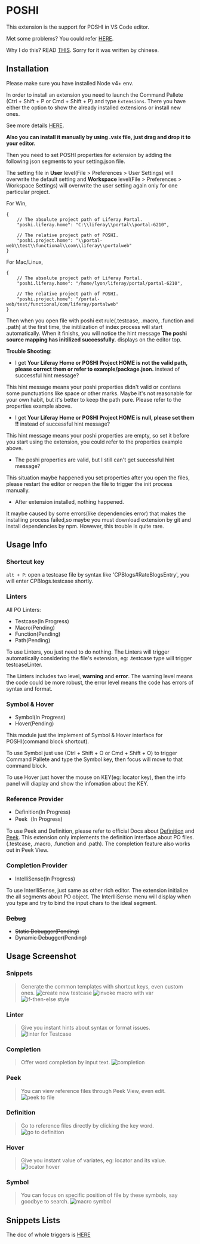 # POSHI

This extension is the support for POSHI in VS Code editor. 

Met some problems? You could refer [HERE](https://github.com/haoliangwu/vscode-poshi/wiki/Snippets-List-Doc).

Why I do this? READ [THIS](./INSPIRATION.md). Sorry for it was written by chinese.

## Installation
Please make sure you have installed Node v4+ env.

In order to install an extension you need to launch the Command Pallete (Ctrl + Shift + P or Cmd + Shift + P) and type `Extensions`. There you have either the option to show the already installed extensions or install new ones.

See more details [HERE](https://marketplace.visualstudio.com/items?itemName=lyon.POSHI).

**Also you can install it manually by using .vsix file, just drag and drop it to your editor.**

Then you need to set POSHI properties for extension by adding the following json segments to your setting.json file. 

The setting file in **User** level(File > Preferences > User Settings) will overwrite the default setting and **Workspace** level(File > Preferences > Workspace Settings) will overwrite the user setting again only for one particular project.

For Win, 
```
{
    // The absolute project path of Liferay Portal.
    "poshi.liferay.home": "C:\\liferay\\portal\\portal-6210",

    // The relative project path of POSHI.
	"poshi.project.home": "\\portal-web\\test\\functional\\com\\liferay\\portalweb"
}
```
For Mac/Linux,
```
{
	// The absolute project path of Liferay Portal.
	"poshi.liferay.home": "/home/lyon/liferay/portal/portal-6210",

	// The relative project path of POSHI.
	"poshi.project.home": "/portal-web/test/functional/com/liferay/portalweb"
}
```

Then when you open file with poshi ext rule(.testcase, .macro, .function and .path) at the first time, the initilization of index process will start automatically. When it finishs, you will notice the hint message **The poshi source mapping has initilized successfully.** displays on the editor top.

**Trouble Shooting**:
* I get **Your Liferay Home or POSHI Project HOME is not the valid path, please correct them or refer to example/package.json.** instead of successful hint message?

This hint message means your poshi properties didn't valid or contians some punctuations like space or other marks. Maybe it's not reasonable for your own habit, but it's better to keep the path pure. Please refer to the properties example above.

* I get **Your Liferay Home or POSHI Project HOME is null, please set them !!** instead of successful hint message?

This hint message means your poshi properties are empty, so set it before you start using the extension, you could refer to the properties example above.

* The poshi properties are valid, but I still can't get successful hint message?

This situation maybe happened you set properties after you open the files, please restart the editor or reopen the file to trigger the init process manually. 

* After extension installed, nothing happened.

It maybe caused by some errors(like dependencies error) that makes the installing process failed,so maybe you must download extension by git and install dependencies by npm. However, this trouble is quite rare.


## Usage Info
### Shortcut key
``alt + P``: open a testcase file by syntax like 'CPBlogs#RateBlogsEntry', you will enter CPBlogs.testcase shortly.

### Linters
All PO Linters:
* Testcase(In Progress)
* Macro(Pending)
* Function(Pending)
* Path(Pending)

To use Linters, you just need to do nothing. The Linters will trigger automatically considering the file's extension, eg: .testcase type will trigger testcaseLinter.

The Linters includes two level, **warning** and **error**. The warning level means the code could be more robust, the error level means the code has errors of syntax and format. 

### Symbol & Hover
* Symbol(In Progress)
* Hover(Pending)

This module just the implement of Symbol & Hover interface for POSHI(command block shortcut). 

To use Symbol just use (Ctrl + Shift + O or Cmd + Shift + O) to trigger Command Pallete and type the Symbol key, then focus will move to that command block. 

To use Hover just hover the mouse on KEY(eg: locator key), then the info panel will diaplay and show the infomation about the KEY.

### Reference Provider
* Definition(In Progress)
* Peek（In Progress)

To use Peek and Definition, please refer to official Docs about [Definition][1] and [Peek][2]. This extension only implements the definition interface about PO files.(.testcase, .macro, .function and .path). The completion feature also works out in Peek View.

### Completion Provider
* IntelliSense(In Progress)

To use InterlliSense, just same as other rich editor. The extension initialize the all segments about PO object. The InterlliSense menu will display when you type and try to bind the input chars to the ideal segment.

### ~~Debug~~
* ~~Static Debugger(Pending)~~
* ~~Dynamic Debugger(Pending)~~

## Usage Screenshot
### Snippets
> Generate the common templates with shortcut keys, even custom ones.
![create new testcase](images/snippet1.gif)
![invoke macro with var](images/snippet2.gif)
![if-then-else style](images/snippet3.gif)

### Linter
> Give you instant hints about syntax or format issues.
![linter for Testcase](images/linter.gif)

### Completion
> Offer word completion by input text.
![completion](images/completion.gif)

### Peek
> You can view reference files through Peek View, even edit.
![peek to file](images/peek.gif)

### Definition
> Go to reference files directly by clicking the key word.
![go to definition](images/definition.gif)

### Hover
> Give you instant value of variates, eg: locator and its value.
![locator hover](images/hover.gif)

### Symbol
> You can focus on specific position of file by these symbols, say goodbye to search.
![macro symbol](images/symbol.gif)

## Snippets Lists

The doc of whole triggers is [HERE](https://github.com/haoliangwu/vscode-poshi/wiki/Snippets-List-Doc)

[1]: https://code.visualstudio.com/docs/editor/editingevolved#_go-to-definition
[2]: https://code.visualstudio.com/docs/editor/editingevolved#_peek